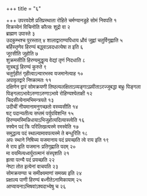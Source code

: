 +++
title = "६"

+++
उपरवदेशे प्रतिप्रस्थाता रोहिते चर्मण्यानडुहे सोमं निवपति १  
विक्रय्येनं विचिनोति कौत्सः शूद्रो वा २  
ब्राह्मण उपास्ते ३  
उदकुम्भश्च पुरस्तात् ४ शालाद्वाराण्यपिधाय ध्रौवं जुह्वां चतुर्विगृह्णाति ५  
बर्हिस्तृणेव हिरण्यं बद्ध्वाऽवदधात्येषा त इति ६  
जूरसीति जुहोति ७  
शुक्रमसीति हिरण्यमुद्धृत्य वेद्यां तृणं निदधाति ८  
सूत्रबद्धं हिरण्यं कुरुते ९  
चतुर्गृहीतं गृहीत्वाऽन्वारभस्व यजमानेत्याह १०  
अपावृतद्वारे निष्क्रामतः ११  
दक्षिणेन द्वारं सोमक्रयणी तिष्ठत्यलक्षिताऽव्यङ्गाऽप्रवीताऽरज्जुबद्धा बभ्रुः पिङ्गला पिङ्गलाऽभावेऽरुणाऽरुणाऽभावे रोहिण्यश्येताक्षी १२  
चिदसीत्येनामभिमन्त्रयते १३  
उदीचीं नीयमानामनुगच्छतो वस्व्यसीति १४  
षट् पदान्यतीत्य सप्तमं पर्युपविशन्ति १५  
हिरण्यमस्मिन्निधायाऽभिजुहोत्यदित्यास्त्वेति १६  
स्फ्येन पदं त्रिः परिलिखत्यस्मे रमस्वेति १७  
समुद्धत्य पदं स्थाल्यामावपत्यस्मे ते बन्धुरिति १८  
अपः स्थाने निषिच्य यजमानाय पदं प्रयच्छति त्वे राय इति १९  
मे राय इति यजमानः प्रतिगृह्णाति पदम् २०  
मा वयमित्यध्वर्युरात्मानं संस्पृशति २१  
हृत्वा पत्न्यै पदं प्रयच्छति २२  
नेष्टा तोत इत्येनां वाचयति २३  
सोमक्रयण्या च समीक्ष्यमाणां समख्य इति २४  
प्रक्षाल्य पाणी हिरण्यं बध्नीतेऽनामिकायाम् २५  
आप्यायनाऽभिषवांऽश्वदाभ्येषु च २६  

